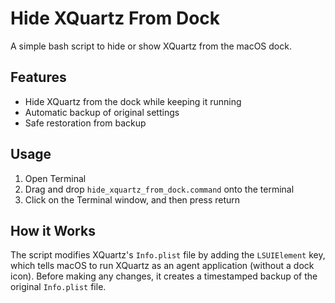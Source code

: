 # Hide XQuartz From Dock

A simple bash script to hide or show XQuartz from the macOS dock.

## Features

- Hide XQuartz from the dock while keeping it running
- Automatic backup of original settings
- Safe restoration from backup

## Usage

1. Open Terminal
2. Drag and drop `hide_xquartz_from_dock.command` onto the terminal
3. Click on the Terminal window, and then press return

## How it Works

The script modifies XQuartz's `Info.plist` file by adding the `LSUIElement` key, which tells macOS to run XQuartz as an agent application (without a dock icon). Before making any changes, it creates a timestamped backup of the original `Info.plist` file.
